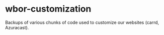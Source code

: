 # wbor-customization

Backups of various chunks of code used to customize our websites (carrd, Azuracast).